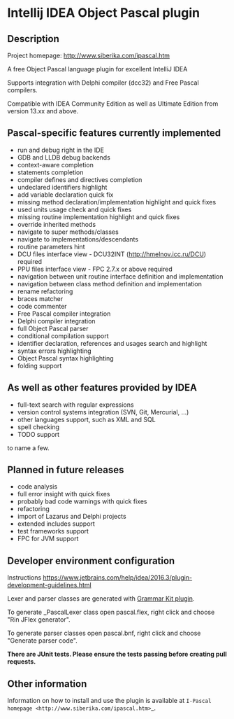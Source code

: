 Intellij IDEA Object Pascal plugin
==================================

Description
-----------
Project homepage: http://www.siberika.com/ipascal.htm

A free Object Pascal language plugin for excellent IntelliJ IDEA

Supports integration with Delphi compiler (dcc32) and Free Pascal compilers.

Compatible with IDEA Community Edition as well as Ultimate Edition from version 13.xx and above.

Pascal-specific features currently implemented
----------------------------------------------

* run and debug right in the IDE
* GDB and LLDB debug backends
* context-aware completion
* statements completion
* compiler defines and directives completion
* undeclared identifiers highlight
* add variable declaration quick fix
* missing method declaration/implementation highlight and quick fixes
* used units usage check and quick fixes
* missing routine implementation highlight and quick fixes
* override inherited methods
* navigate to super methods/classes
* navigate to implementations/descendants
* routine parameters hint
* DCU files interface view - DCU32INT (http://hmelnov.icc.ru/DCU) required
* PPU files interface view - FPC 2.7.x or above required
* navigation between unit routine interface definition and implementation
* navigation between class method definition and implementation
* rename refactoring
* braces matcher
* code commenter
* Free Pascal compiler integration
* Delphi compiler integration
* full Object Pascal parser
* conditional compilation support
* identifier declaration, references and usages search and highlight
* syntax errors highlighting
* Object Pascal syntax highlighting
* folding support

As well as other features provided by IDEA
------------------------------------------

* full-text search with regular expressions
* version control systems integration (SVN, Git, Mercurial, ...)
* other languages support, such as XML and SQL
* spell checking
* TODO support

to name a few.

Planned in future releases
--------------------------

* code analysis
* full error insight with quick fixes
* probably bad code warnings with quick fixes
* refactoring
* import of Lazarus and Delphi projects
* extended includes support
* test frameworks support
* FPC for JVM support

Developer environment configuration
-----------------------------------
Instructions
https://www.jetbrains.com/help/idea/2016.3/plugin-development-guidelines.html

Lexer and parser classes are generated with [Grammar Kit plugin](https://plugins.jetbrains.com/plugin/6606-grammar-kit).

To generate _PascalLexer class open pascal.flex, right click and choose "Rin JFlex generator".

To generate parser classes open pascal.bnf, right click and choose "Generate parser code".

**There are JUnit tests. Please ensure the tests passing before creating pull requests.**

Other information
-----------------
Information on how to install and use the plugin is available at `I-Pascal homepage <http://www.siberika.com/ipascal.htm>`_.